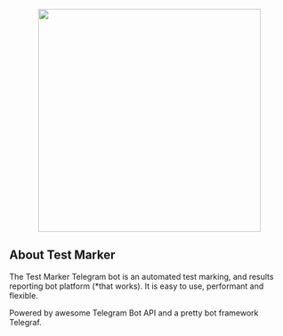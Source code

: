 <p align="center"><img src="https://i.ibb.co/WyNDSyg/Test.png" width="400"></p>

## About Test Marker
The Test Marker Telegram bot is an automated test marking, and results reporting bot platform (*that works).
It is easy to use, performant and flexible.

Powered by awesome Telegram Bot API and a pretty bot framework Telegraf.

